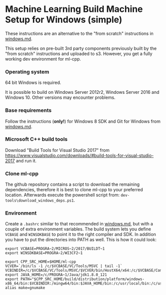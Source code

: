 # Machine Learning Build Machine Setup for Windows (simple)

These instructions are an alternative to the "from scratch" instructions in [windows.md](build-setup/windows.md).

This setup relies on pre-built 3rd party components previously built by the "from scratch" instructions and uploaded to s3. However, you get a fully working dev environment for ml-cpp.

### Operating system

64 bit Windows is required.

It is possible to build on Windows Server 2012r2, Windows Server 2016 and Windows 10.  Other versions may encounter problems.

### Base requirements

Follow the instructions (**only!**) for Windows 8 SDK and Git for Windows from [windows.md](build-setup/windows.md).

### Microsoft C++ build tools

Download "Build Tools for Visual Studio 2017" from https://www.visualstudio.com/downloads/#build-tools-for-visual-studio-2017 and run it.

### Clone ml-cpp

The github repository contains a script to download the remaining dependencies, therefore it is best to clone ml-cpp to your preferred location. Afterwards execute the powershell script from: `dev-tools\download_windows_deps.ps1`.

### Environment

Create a `.bashrc` similar to that recommended in [windows.md](build-setup/windows.md), but with a couple of extra environment variables.  The build system lets you define `VCBASE` and `WINSDKBASE` to point it to the right compiler and SDK. In addition you have to put the directories into PATH as well. This is how it could look:

```
export VCBASE=PROGRA~2/MICROS~2/2017/BUILDT~1
export WINSDKBASE=PROGRA~2/WI3CF2~1

export CPP_SRC_HOME=$HOME/ml-cpp
VCVER=`/bin/ls -1 /c/$VCBASE/VC/Tools/MSVC | tail -1`
VCBINDIR=/c/$VCBASE/VC/Tools/MSVC/$VCVER/bin/HostX64/x64:/c/$VCBASE/Common7/IDE:/c/$WINSDKBASE/8.0/bin/x64:/c/$WINSDKBASE/8.0/bin/x86:/c/$VCBASE/TEAMTO~1/PERFOR~1/x64:/c/$VCBASE/TEAMTO~1/PERFOR~1
export JAVA_HOME=/c/PROGRA~1/Java/jdk1.8.0_121
export PATH="$CPP_SRC_HOME/build/distribution/platform/windows-x86_64/bin:$VCBINDIR:/mingw64/bin:$JAVA_HOME/bin:/c/usr/local/bin:/c/usr/local/lib:/bin:/c/Windows/System32:/c/Windows"
alias make=gnumake
```

